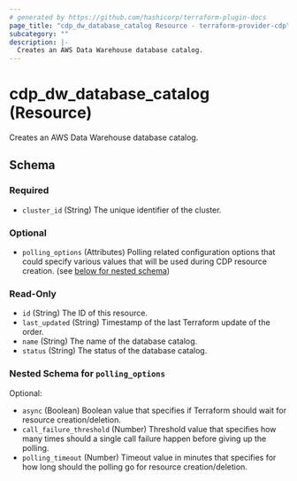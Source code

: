 ```yaml
---
# generated by https://github.com/hashicorp/terraform-plugin-docs
page_title: "cdp_dw_database_catalog Resource - terraform-provider-cdp"
subcategory: ""
description: |-
  Creates an AWS Data Warehouse database catalog.
---
```


# cdp_dw_database_catalog (Resource)

Creates an AWS Data Warehouse database catalog.



<!-- schema generated by tfplugindocs -->
## Schema

### Required

- `cluster_id` (String) The unique identifier of the cluster.

### Optional

- `polling_options` (Attributes) Polling related configuration options that could specify various values that will be used during CDP resource creation. (see [below for nested schema](#nestedatt--polling_options))

### Read-Only

- `id` (String) The ID of this resource.
- `last_updated` (String) Timestamp of the last Terraform update of the order.
- `name` (String) The name of the database catalog.
- `status` (String) The status of the database catalog.

<a id="nestedatt--polling_options"></a>
### Nested Schema for `polling_options`

Optional:

- `async` (Boolean) Boolean value that specifies if Terraform should wait for resource creation/deletion.
- `call_failure_threshold` (Number) Threshold value that specifies how many times should a single call failure happen before giving up the polling.
- `polling_timeout` (Number) Timeout value in minutes that specifies for how long should the polling go for resource creation/deletion.


